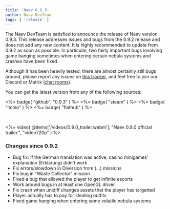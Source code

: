 ```yaml
---
title: 'Naev 0.9.3'
author: Naev DevTeam
tags: [ 'release' ]
---
```


The Naev DevTeam is satisfied to announce the release of Naev version 0.9.3. This
release addresses issues and bugs from the 0.9.2 release and does not add
any new content. It is highly recommended to update from 0.9.2 as soon as possible. In particular, two fairly important bugs involving game hanging sometimes when entering certain nebula systems and crashes have been fixed.

Although it has been heavily tested, there are almost certainly still bugs
around, please report any issues on [this
tracker](https://github.com/naev/naev/issues), and feel free to join our
Discord or Matrix ([chat rooms](https://naev.org/contact/)).

You can get the latest version from any of the following sources:

<%= badge( "github", "0.9.3" ) %>
<%= badge( "steam" ) %>
<%= badge( "itchio" ) %>
<%= badge( "flathub" ) %>

<br>

<%= video( @items['/videos/0.9.0_trailer.webm'], "Naev 0.9.0 official trailer.", "video720p" ) %>

### Changes since 0.9.2
* Bug fix: if the German translation was active, casino minigames' explanation (Erklärung) didn't work
* Fix errors/slowdown in Diversion from (...) missions
* Fix bug in "Waste Collector" mission
* Fixed a bug that allowed the player to get infinite escorts
* Work around bugs in at least one OpenGL driver
* Fix crash when unidiff changes assets that the player has targetted
* Player actually has to pay for stealing outfits
* Fixed game hanging when entering some volatile nebula systems
